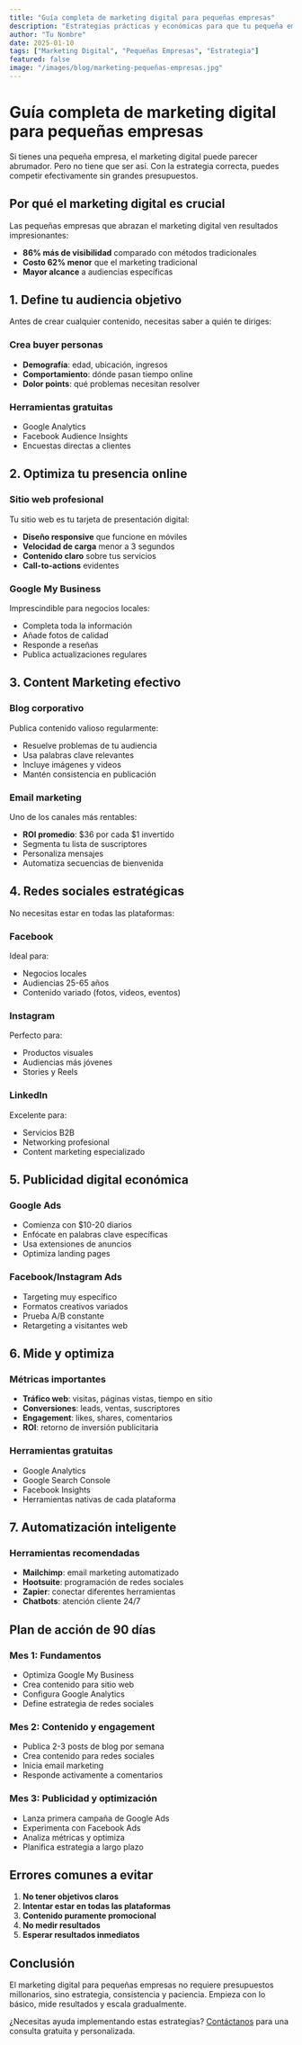 ```yaml
---
title: "Guía completa de marketing digital para pequeñas empresas"
description: "Estrategias prácticas y económicas para que tu pequeña empresa tenga éxito en el mundo digital."
author: "Tu Nombre"
date: 2025-01-10
tags: ["Marketing Digital", "Pequeñas Empresas", "Estrategia"]
featured: false
image: "/images/blog/marketing-pequeñas-empresas.jpg"
---
```


# Guía completa de marketing digital para pequeñas empresas

Si tienes una pequeña empresa, el marketing digital puede parecer abrumador. Pero no tiene que ser así. Con la estrategia correcta, puedes competir efectivamente sin grandes presupuestos.

## Por qué el marketing digital es crucial

Las pequeñas empresas que abrazan el marketing digital ven resultados impresionantes:

- **86% más de visibilidad** comparado con métodos tradicionales
- **Costo 62% menor** que el marketing tradicional
- **Mayor alcance** a audiencias específicas

## 1. Define tu audiencia objetivo

Antes de crear cualquier contenido, necesitas saber a quién te diriges:

### Crea buyer personas
- **Demografía**: edad, ubicación, ingresos
- **Comportamiento**: dónde pasan tiempo online
- **Dolor points**: qué problemas necesitan resolver

### Herramientas gratuitas
- Google Analytics
- Facebook Audience Insights
- Encuestas directas a clientes

## 2. Optimiza tu presencia online

### Sitio web profesional
Tu sitio web es tu tarjeta de presentación digital:

- **Diseño responsive** que funcione en móviles
- **Velocidad de carga** menor a 3 segundos
- **Contenido claro** sobre tus servicios
- **Call-to-actions** evidentes

### Google My Business
Imprescindible para negocios locales:
- Completa toda la información
- Añade fotos de calidad
- Responde a reseñas
- Publica actualizaciones regulares

## 3. Content Marketing efectivo

### Blog corporativo
Publica contenido valioso regularmente:
- Resuelve problemas de tu audiencia
- Usa palabras clave relevantes
- Incluye imágenes y videos
- Mantén consistencia en publicación

### Email marketing
Uno de los canales más rentables:
- **ROI promedio**: $36 por cada $1 invertido
- Segmenta tu lista de suscriptores
- Personaliza mensajes
- Automatiza secuencias de bienvenida

## 4. Redes sociales estratégicas

No necesitas estar en todas las plataformas:

### Facebook
Ideal para:
- Negocios locales
- Audiencias 25-65 años
- Contenido variado (fotos, videos, eventos)

### Instagram
Perfecto para:
- Productos visuales
- Audiencias más jóvenes
- Stories y Reels

### LinkedIn
Excelente para:
- Servicios B2B
- Networking profesional
- Content marketing especializado

## 5. Publicidad digital económica

### Google Ads
- Comienza con $10-20 diarios
- Enfócate en palabras clave específicas
- Usa extensiones de anuncios
- Optimiza landing pages

### Facebook/Instagram Ads
- Targeting muy específico
- Formatos creativos variados
- Prueba A/B constante
- Retargeting a visitantes web

## 6. Mide y optimiza

### Métricas importantes
- **Tráfico web**: visitas, páginas vistas, tiempo en sitio
- **Conversiones**: leads, ventas, suscriptores
- **Engagement**: likes, shares, comentarios
- **ROI**: retorno de inversión publicitaria

### Herramientas gratuitas
- Google Analytics
- Google Search Console
- Facebook Insights
- Herramientas nativas de cada plataforma

## 7. Automatización inteligente

### Herramientas recomendadas
- **Mailchimp**: email marketing automatizado
- **Hootsuite**: programación de redes sociales
- **Zapier**: conectar diferentes herramientas
- **Chatbots**: atención cliente 24/7

## Plan de acción de 90 días

### Mes 1: Fundamentos
- Optimiza Google My Business
- Crea contenido para sitio web
- Configura Google Analytics
- Define estrategia de redes sociales

### Mes 2: Contenido y engagement
- Publica 2-3 posts de blog por semana
- Crea contenido para redes sociales
- Inicia email marketing
- Responde activamente a comentarios

### Mes 3: Publicidad y optimización
- Lanza primera campaña de Google Ads
- Experimenta con Facebook Ads
- Analiza métricas y optimiza
- Planifica estrategia a largo plazo

## Errores comunes a evitar

1. **No tener objetivos claros**
2. **Intentar estar en todas las plataformas**
3. **Contenido puramente promocional**
4. **No medir resultados**
5. **Esperar resultados inmediatos**

## Conclusión

El marketing digital para pequeñas empresas no requiere presupuestos millonarios, sino estrategia, consistencia y paciencia. Empieza con lo básico, mide resultados y escala gradualmente.

¿Necesitas ayuda implementando estas estrategias? [Contáctanos](/contacto) para una consulta gratuita y personalizada.